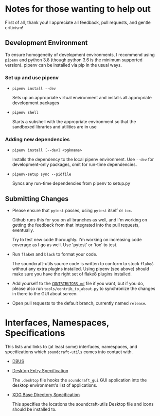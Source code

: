 Notes for those wanting to help out
===================================

First of all, thank you!  I appreciate all feedback, pull requests, and gentle criticism!

Development Environment
-----------------------

To ensure homogeneity of development environments, I recommend
using `pipenv` and python 3.8 (though python 3.6 is the minimum
supported version).  pipenv can be installed via pip in the usual
ways.

### Set up and use pipenv

- `pipenv install --dev`

  Sets up an appropriate virtual environment and installs all
  appropriate development packages

- `pipenv shell`

  Starts a subshell with the appropriate environment so that the
  sandboxed libraries and utilities are in use

### Adding new dependencies

- `pipenv install [--dev] <pgkname>`

  Installs the dependency to the local pipenv environment.  Use
  `--dev` for development-only packages, omit for run-time
  dependencies.

- `pipenv-setup sync --pidfile`

  Syncs any run-time dependencies from pipenv to setup.py


Submitting Changes
------------------

- Please ensure that `pytest` passes, using `pytest` itself or `tox`.

  Github runs this for you on all branches as well, and I'm working on
  getting the feedback from that integrated into the pull requests,
  eventually.

  Try to test new code thoroughly.  I'm working on increasing code
  coverage as I go as well.  Use 'pytest' or 'tox' to test.

- Run `flake8` and `black` to format your code.

  The soundcraft-utils source code is written to conform to stock `flake8`
  without any extra plugins installed.  Using pipenv (see above) should make
  sure you have the right set of flake8 plugins installed.

- Add yourself to the [`CONTRIBUTORS.md`](CONTRIBUTORS.html) file if you
  want, but if you do, please also run `tools/contrib_to_about.py` to
  synchronize the changes in there to the GUI about screen.

- Open pull requests to the default branch, currently named `release`.


Interfaces, Namespaces, Specifications
======================================

This lists and links to (at least some) interfaces, namespaces, and
specifications which `soundcraft-utils` comes into contact with.

  * [DBUS](https://dbus.freedesktop.org/doc/dbus-specification.html)

  * [Desktop Entry Specification](https://specifications.freedesktop.org/desktop-entry-spec/desktop-entry-spec-latest.html)

    The `.desktop` file hooks the `soundcraft_gui` GUI application
    into the desktop environment's list of applications.

  * [XDG Base Directory Specification](https://specifications.freedesktop.org/basedir-spec/basedir-spec-latest.html)

    This specifies the locations the soundcraft-utils Desktop file and
    icons should be installed to.
